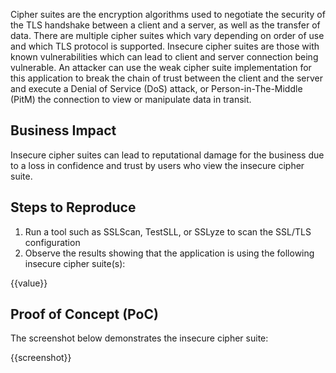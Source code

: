 Cipher suites are the encryption algorithms used to negotiate the security of the TLS handshake between a client and a server, as well as the transfer of data. There are multiple cipher suites which vary depending on order of use and which TLS protocol is supported. Insecure cipher suites are those with known vulnerabilities which can lead to client and server connection being vulnerable.
An attacker can use the weak cipher suite implementation for this application to break the chain of trust between the client and the server and execute a Denial of Service (DoS) attack, or Person-in-The-Middle (PitM) the connection to view or manipulate data in transit.

## Business Impact

Insecure cipher suites can lead to reputational damage for the business due to a loss in confidence and trust by users who view the insecure cipher suite.

## Steps to Reproduce

1. Run a tool such as SSLScan, TestSLL, or SSLyze to scan the SSL/TLS configuration
1. Observe the results showing that the application is using the following insecure cipher suite(s):

{{value}}

## Proof of Concept (PoC)

The screenshot below demonstrates the insecure cipher suite:

{{screenshot}}
